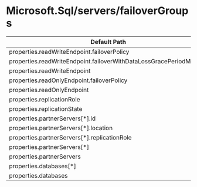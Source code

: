 # Microsoft.Sql/servers/failoverGroups

| Default Path | Alias |
|---|---|
| properties.readWriteEndpoint.failoverPolicy | Microsoft.Sql/servers/failoverGroups/readWriteEndpoint.failoverPolicy |
| properties.readWriteEndpoint.failoverWithDataLossGracePeriodMinutes | Microsoft.Sql/servers/failoverGroups/readWriteEndpoint.failoverWithDataLossGracePeriodMinutes |
| properties.readWriteEndpoint | Microsoft.Sql/servers/failoverGroups/readWriteEndpoint |
| properties.readOnlyEndpoint.failoverPolicy | Microsoft.Sql/servers/failoverGroups/readOnlyEndpoint.failoverPolicy |
| properties.readOnlyEndpoint | Microsoft.Sql/servers/failoverGroups/readOnlyEndpoint |
| properties.replicationRole | Microsoft.Sql/servers/failoverGroups/replicationRole |
| properties.replicationState | Microsoft.Sql/servers/failoverGroups/replicationState |
| properties.partnerServers[*].id | Microsoft.Sql/servers/failoverGroups/partnerServers[*].id |
| properties.partnerServers[*].location | Microsoft.Sql/servers/failoverGroups/partnerServers[*].location |
| properties.partnerServers[*].replicationRole | Microsoft.Sql/servers/failoverGroups/partnerServers[*].replicationRole |
| properties.partnerServers[*] | Microsoft.Sql/servers/failoverGroups/partnerServers[*] |
| properties.partnerServers | Microsoft.Sql/servers/failoverGroups/partnerServers |
| properties.databases[*] | Microsoft.Sql/servers/failoverGroups/databases[*] |
| properties.databases | Microsoft.Sql/servers/failoverGroups/databases |

